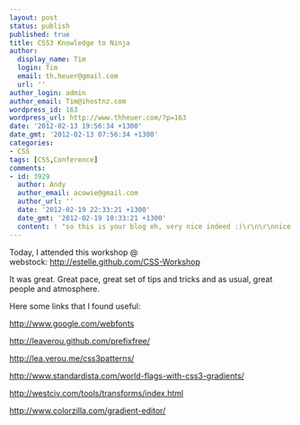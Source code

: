 ```yaml
---
layout: post
status: publish
published: true
title: CSS3 Knowledge to Ninja
author:
  display_name: Tim
  login: Tim
  email: th.heuer@gmail.com
  url: ''
author_login: admin
author_email: Tim@ihostnz.com
wordpress_id: 163
wordpress_url: http://www.thheuer.com/?p=163
date: '2012-02-13 19:56:34 +1300'
date_gmt: '2012-02-13 07:56:34 +1300'
categories:
- CSS
tags: [CSS,Conference]
comments:
- id: 3929
  author: Andy
  author_email: acowie@gmail.com
  author_url: ''
  date: '2012-02-19 22:33:21 +1300'
  date_gmt: '2012-02-19 10:33:21 +1300'
  content: ! "so this is your blog eh, very nice indeed :)\r\n\r\nnice links, thanks!"
---
```

<p>Today, I attended this workshop @ webstock: <a href="http://estelle.github.com/CSS-Workshop">http://estelle.github.com/CSS-Workshop</a></p>

<p>It was great. Great pace, great set of tips and tricks and as usual, great people and atmosphere.</p>
<p>Here some links that I found useful:</p>
<p><a href="http://www.google.com/webfonts">http://www.google.com/webfonts</a></p>
<p><a href="http://leaverou.github.com/prefixfree/">http://leaverou.github.com/prefixfree/</a></p>
<p><a href="http://lea.verou.me/css3patterns/">http://lea.verou.me/css3patterns/</a></p>
<p><a href="http://www.standardista.com/world-flags-with-css3-gradients/">http://www.standardista.com/world-flags-with-css3-gradients/</a></p>
<p><a href="http://westciv.com/tools/transforms/index.html">http://westciv.com/tools/transforms/index.html</a></p>
<p><a href="http://www.colorzilla.com/gradient-editor/">http://www.colorzilla.com/gradient-editor/</a></p>
